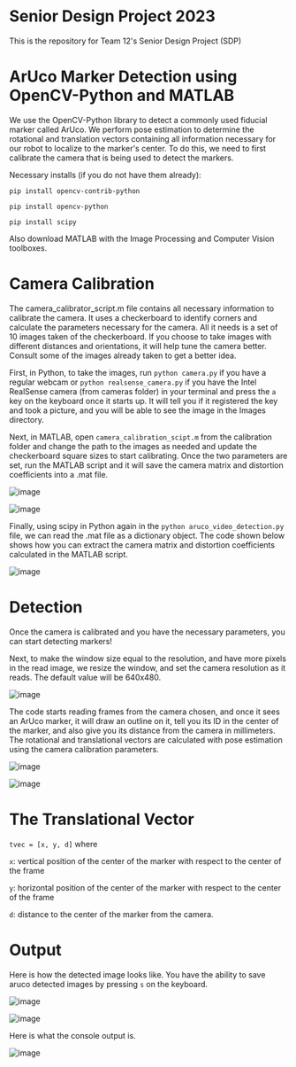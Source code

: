 # Senior Design Project 2023
This is the repository for Team 12's Senior Design Project (SDP)

# ArUco Marker Detection using OpenCV-Python and MATLAB
We use the OpenCV-Python library to detect a commonly used fiducial marker called ArUco. We perform pose estimation to determine the rotational and translation vectors containing all information necessary for our robot to localize to the marker's center. To do this, we need to first calibrate the camera that is being used to detect the markers. 

Necessary installs (if you do not have them already):

```pip install opencv-contrib-python```

```pip install opencv-python```

```pip install scipy```

Also download MATLAB with the Image Processing and Computer Vision toolboxes.

# Camera Calibration
The camera_calibrator_script.m file contains all necessary information to calibrate the camera. It uses a checkerboard to identify corners and calculate the parameters necessary for the camera. All it needs is a set of 10 images taken of the checkerboard. If you choose to take images with different distances and orientations, it will help tune the camera better. Consult some of the images already taken to get a better idea. 

First, in Python, to take the images, run ```python camera.py``` if you have a regular webcam or ```python realsense_camera.py``` if you have the Intel RealSense camera (from cameras folder) in your terminal and press the ```a``` key on the keyboard once it starts up. It will tell you if it registered the key and took a picture, and you will be able to see the image in the Images directory. 

Next, in MATLAB, open ```camera_calibration_scipt.m``` from the calibration folder and change the path to the images as needed and update the checkerboard square sizes to start calibrating. Once the two parameters are set, run the MATLAB script and it will save the camera matrix and distortion coefficients into a .mat file. 

![image](https://github.com/Samalmeida1028/sdp-team-12/assets/41523488/e8710eee-aa31-4bf5-942c-b25e184909ae)

![image](https://github.com/Samalmeida1028/sdp-team-12/assets/41523488/31cd0755-1891-4209-80e1-8882ec8a0141)

Finally, using scipy in Python again in the ```python aruco_video_detection.py``` file, we can read the .mat file as a dictionary object. The code shown below shows how you can extract the camera matrix and distortion coefficients calculated in the MATLAB script. 

![image](https://github.com/Samalmeida1028/sdp-team-12/assets/41523488/30e5c43d-8466-49cd-bc4b-374deefec767)

# Detection
Once the camera is calibrated and you have the necessary parameters, you can start detecting markers! 

Next, to make the window size equal to the resolution, and have more pixels in the read image, we resize the window, and set the camera resolution as it reads. The default value will be 640x480. 

![image](https://github.com/Samalmeida1028/sdp-team-12/assets/41523488/baec31e8-b467-4534-87b8-2c8ac3404547)

The code starts reading frames from the camera chosen, and once it sees an ArUco marker, it will draw an outline on it, tell you its ID in the center of the marker, and also give you its distance from the camera in millimeters. The rotational and translational vectors are calculated with pose estimation using the camera calibration parameters. 

![image](https://github.com/Samalmeida1028/sdp-team-12/assets/41523488/a37714aa-beba-4843-b19a-d2f58ae1bedc)

![image](https://github.com/Samalmeida1028/sdp-team-12/assets/41523488/8fa7bf18-5571-4064-b47d-8fb7ea7be4e1)

# The Translational Vector

```tvec = [x, y, d]``` where 

```x```: vertical position of the center of the marker with respect to the center of the frame

```y```: horizontal position of the center of the marker with respect to the center of the frame

```d```: distance to the center of the marker from the camera. 

# Output
Here is how the detected image looks like. You have the ability to save aruco detected images by pressing ```s``` on the keyboard.

![image](https://github.com/Samalmeida1028/sdp-team-12/assets/41523488/31181203-7a5d-4ea5-ab4f-5fbfafec20a9)

![image](https://github.com/Samalmeida1028/sdp-team-12/assets/41523488/b56cac42-61f8-4909-b5ae-4cb6107bcbe3)

Here is what the console output is. 

![image](https://github.com/Samalmeida1028/sdp-team-12/assets/41523488/87d7b692-d8ad-4f8e-a7d1-e9cf463e3aaa)
